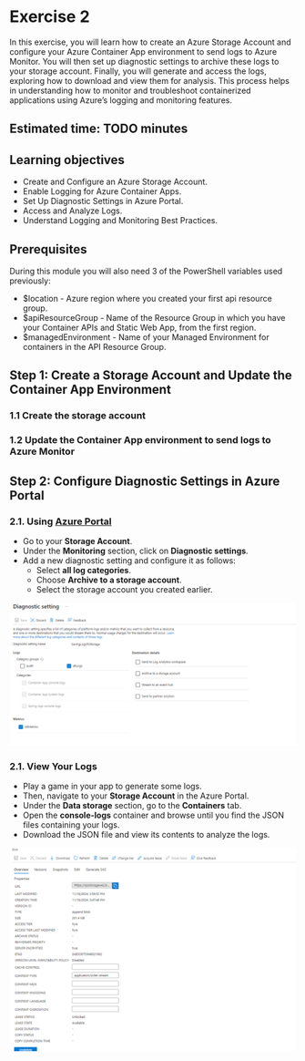 # Exercise 2

In this exercise, you will learn how to create an Azure Storage Account and configure your Azure Container App environment to send logs to Azure Monitor. You will then set up diagnostic settings to archive these logs to your storage account. Finally, you will generate and access the logs, exploring how to download and view them for analysis. This process helps in understanding how to monitor and troubleshoot containerized applications using Azure’s logging and monitoring features.

## Estimated time: TODO minutes

## Learning objectives

- Create and Configure an Azure Storage Account.
- Enable Logging for Azure Container Apps.
- Set Up Diagnostic Settings in Azure Portal.
- Access and Analyze Logs.
- Understand Logging and Monitoring Best Practices.

## Prerequisites

During this module you will also need 3 of the PowerShell variables used previously:

- $location - Azure region where you created your first api resource group.
- $apiResourceGroup - Name of the Resource Group in which you have your Container APIs and Static Web App, from the first region.
- $managedEnvironment - Name of your Managed Environment for containers in the API Resource Group.

## Step 1: Create a Storage Account and Update the Container App Environment

### 1.1 Create the storage account

### 1.2 Update the Container App environment to send logs to Azure Monitor

## Step 2: Configure Diagnostic Settings in Azure Portal

### 2.1. Using [Azure Portal](https://portal.azure.com/)

- Go to your **Storage Account**.
- Under the **Monitoring** section, click on **Diagnostic settings**.
- Add a new diagnostic setting and configure it as follows:
  - Select **all log categories**.
  - Choose **Archive to a storage account**.
  - Select the storage account you created earlier.

![Storage Account Diagnostics settings](../module-6-microservices-architecture/images/image3.png)

### 2.1. View Your Logs

- Play a game in your app to generate some logs.
- Then, navigate to your **Storage Account** in the Azure Portal.
- Under the **Data storage** section, go to the **Containers** tab.
- Open the **console-logs** container and browse until you find the JSON files containing your logs.
- Download the JSON file and view its contents to analyze the logs.

![Console Logs container](../module-6-microservices-architecture/images/image4.png)
